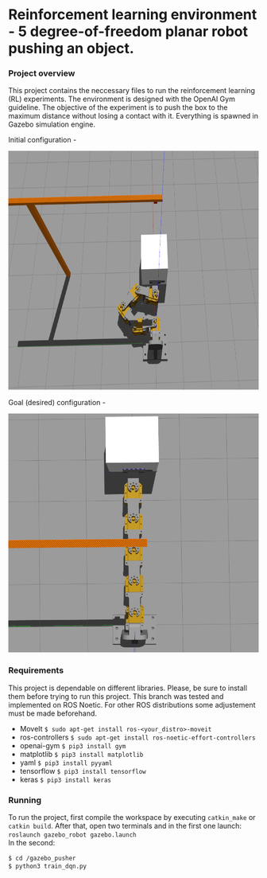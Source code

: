 # Reinforcement learning environment - 5 degree-of-freedom planar robot pushing an object.

### Project overview
This project contains the neccessary files to run the reinforcement learning (RL) experiments. The environment is designed with the OpenAI Gym guideline. 
The objective of the experiment is to push the box to the maximum distance without losing a contact with it. Everything is spawned in Gazebo simulation engine. 

Initial configuration - 
<p align="center">
  <img width="640" height="480" src="https://github.com/fenixkz/5dof_pusher/blob/main/pics/pusher_ex.png">
</p>

Goal (desired) configuration - 
<p align="center">
  <img width="640" height="480" src="https://github.com/fenixkz/5dof_pusher/blob/main/pics/pusher_ex1.png">
</p>


### Requirements
This project is dependable on different libraries. Please, be sure to install them before trying to run this project. This branch was tested and implemented on ROS Noetic. For other ROS distributions some adjustement must be made beforehand. 
  - MoveIt
    `$ sudo apt-get install ros-<your_distro>-moveit`
  - ros-controllers
    `$ sudo apt-get install ros-noetic-effort-controllers`
  - openai-gym
    `$ pip3 install gym`
  - matplotlib
    `$ pip3 install matplotlib`
  - yaml 
    `$ pip3 install pyyaml`
  - tensorflow
    `$ pip3 install tensorflow`
  - keras
    `$ pip3 install keras`

### Running
To run the project, first compile the workspace by executing `catkin_make` or `catkin build`. After that, open two terminals and in the first one launch:<br/>
`roslaunch gazebo_robot gazebo.launch` <br/>
In the second:
```
$ cd /gazebo_pusher
$ python3 train_dqn.py
```
